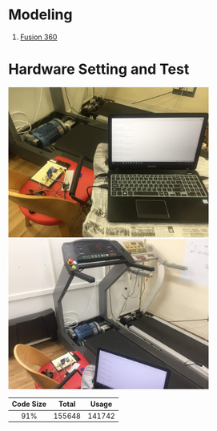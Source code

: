 # Modeling 
1. [Fusion 360](https://a360.co/2OkenjZ)

# Hardware Setting and Test

<img  src ="https://github.com/JAICHANGPARK/Arduino-Dock/blob/master/Intel%20Curie/treadmill_curie/img/IMG_9732.jpg" width ="400">
<img  src ="https://github.com/JAICHANGPARK/Arduino-Dock/blob/master/Intel%20Curie/treadmill_curie/img/IMG_9733.jpg" width ="400">





| Code Size 	| Total 	| Usage 	|
|:---------:	|:------:	|:------:	|
| 91% 	| 155648 	| 141742 	|


